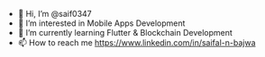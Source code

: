 - 👋 Hi, I’m @saif0347
- 👀 I’m interested in Mobile Apps Development
- 🌱 I’m currently learning Flutter & Blockchain Development
- 📫 How to reach me https://www.linkedin.com/in/saifal-n-bajwa

<!---
saif0347/saif0347 is a ✨ special ✨ repository because its `README.md` (this file) appears on your GitHub profile.
You can click the Preview link to take a look at your changes.
--->
